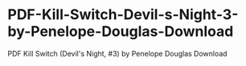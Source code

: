 # PDF-Kill-Switch-Devil-s-Night-3-by-Penelope-Douglas-Download
PDF Kill Switch (Devil's Night, #3) by Penelope Douglas Download
